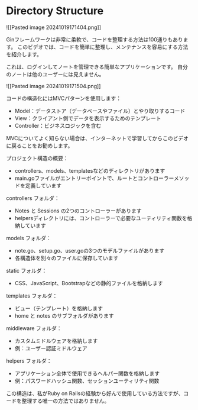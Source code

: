 # Directory Structure

![[Pasted image 20241019171404.png]]

Ginフレームワークは非常に柔軟で、コードを整理する方法は100通りもあります。
このビデオでは、コードを簡単に整理し、メンテナンスを容易にする方法を紹介します。

これは、ログインしてノートを管理できる簡単なアプリケーションです。
自分のノートは他のユーザーには見えません。

![[Pasted image 20241019171504.png]]

コードの構造化にはMVCパターンを使用します：

- Model：データストア（データベースやファイル）とやり取りするコード
- View：クライアント側でデータを表示するためのテンプレート
- Controller：ビジネスロジックを含む

MVCについてよく知らない場合は、インターネットで学習してからこのビデオに戻ることをお勧めします。

プロジェクト構造の概要：

- controllers、models、templatesなどのディレクトリがあります
- main.goファイルがエントリーポイントで、ルートとコントローラーメソッドを定義しています

controllers フォルダ：

- Notes と Sessions の2つのコントローラーがあります
- helpersディレクトリには、コントローラーで必要なユーティリティ関数を格納しています

models フォルダ：

- note.go、setup.go、user.goの3つのモデルファイルがあります
- 各構造体を別々のファイルに保存しています

static フォルダ：

- CSS、JavaScript、Bootstrapなどの静的ファイルを格納します

templates フォルダ：

- ビュー（テンプレート）を格納します
- home と notes のサブフォルダがあります

middleware フォルダ：

- カスタムミドルウェアを格納します
- 例：ユーザー認証ミドルウェア

helpers フォルダ：

- アプリケーション全体で使用できるヘルパー関数を格納します
- 例：パスワードハッシュ関数、セッションユーティリティ関数

この構造は、私がRuby on Railsの経験から好んで使用している方法ですが、コードを整理する唯一の方法ではありません。